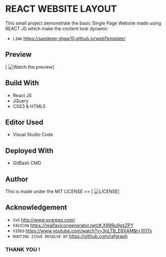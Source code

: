 # REACT WEBSITE LAYOUT
This small project demonstrate the basic Single Page Website
made using REACT JS which make the content look dynamic
  * `LINK` https://sandeep-shaw10.github.io/webTemplate/

## Preview
[ ![Watch the preview](P1_ReactWeb_gif.gif)]

## Build With
* React JS
* JQuery
* CSS3 & HTML5

## Editor Used
* Visual Studio Code
	
## Deployed With
* GitBash CMD

## Author
This is made under the MIT LICENSE >> [ ![LICENSE](LICENSE)]

## Acknowledgement
* `SVG` http://www.svgrepo.com/
* `FAVICON` https://realfavicongenerator.net/#.X99Ru9gzZPY
* `VIDEO` https://www.youtube.com/watch?v=3nLTB_E6XAM&t=1017s
*  `ROUTING ISSUE RESOLVE BY` https://github.com/rafgraph

### THANK YOU !
